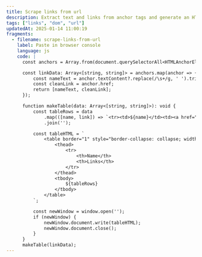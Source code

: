```yaml
---
title: Scrape links from url
description: Extract text and links from anchor tags and generate an HTML table.
tags: ["links", "dom", "url"]
updatedAt: 2025-01-14 11:00:19
fragments:
  - filename: scrape-links-from-url
    label: Paste in browser console
    language: js
    code: |
      const anchors = Array.from(document.querySelectorAll<HTMLAnchorElement>('a'));

      const linkData: Array<[string, string]> = anchors.map(anchor => {
          const nameText = anchor.textContent?.replace(/\s+/g, ' ').trim() || '';
          const cleanLink = anchor.href;
          return [nameText, cleanLink];
      });

      function makeTable(data: Array<[string, string]>): void {
          const tableRows = data
              .map(([name, link]) => `<tr><td>${name}</td><td><a href="${link}" target="_blank">${link}</a></td></tr>`)
              .join('');

          const tableHTML = `
              <table border="1" style="border-collapse: collapse; width: 100%;">
                  <thead>
                      <tr>
                          <th>Name</th>
                          <th>Links</th>
                      </tr>
                  </thead>
                  <tbody>
                      ${tableRows}
                  </tbody>
              </table>
          `;

          const newWindow = window.open('');
          if (newWindow) {
              newWindow.document.write(tableHTML);
              newWindow.document.close();
          }
      }
      makeTable(linkData);
---
```

